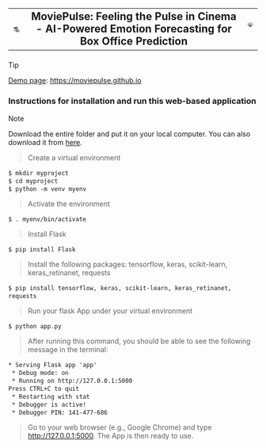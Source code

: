 ## <table cellspacing="0" cellpadding="0"><tr><td><p align="center"><img src="/images/movie.png" width="40"></td><td align='center'>MoviePulse: Feeling the Pulse in Cinema - AI-Powered Emotion Forecasting for Box Office Prediction</td><td><img src="/images/pulse.png" width="30"></p></td></tr></table>

> [!TIP]
> [Demo page](https://moviepulse.github.io/): https://moviepulse.github.io 

### Instructions for installation and run this web-based application

>[!NOTE]
> Download the entire folder and put it on your local computer.
> You can also download it from [here](https://drive.google.com/file/d/13ABwzHWUnYXIHLK0jgykN9vMlzhD4ogW).


> Create a virtual environment
```
$ mkdir myproject
$ cd myproject
$ python -m venv myenv
```

> Activate the environment
```
$ . myenv/bin/activate
```
> Install Flask
```
$ pip install Flask
```

> Install the following packages: tensorflow, keras, scikit-learn, keras_retinanet, requests
```
$ pip install tensorflow, keras, scikit-learn, keras_retinanet, requests
```

> Run your flask App under your virtual environment
```
$ python app.py
```

> After running this command, you should be able to see the following message in the terminal:
```
* Serving Flask app 'app'
 * Debug mode: on
 * Running on http://127.0.0.1:5000
Press CTRL+C to quit
 * Restarting with stat
 * Debugger is active!
 * Debugger PIN: 141-477-686
```
> Go to your web browser (e.g., Google Chrome) and type http://127.0.0.1:5000. The App is then ready to use. 
